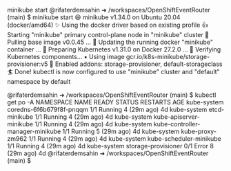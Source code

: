 minikube start
@rifaterdemsahin ➜ /workspaces/OpenShiftEventRouter (main) $ minikube start
😄  minikube v1.34.0 on Ubuntu 20.04 (docker/amd64)
✨  Using the docker driver based on existing profile
👍  Starting "minikube" primary control-plane node in "minikube" cluster
🚜  Pulling base image v0.0.45 ...
🏃  Updating the running docker "minikube" container ...
🐳  Preparing Kubernetes v1.31.0 on Docker 27.2.0 ...
🔎  Verifying Kubernetes components...
    ▪ Using image gcr.io/k8s-minikube/storage-provisioner:v5
🌟  Enabled addons: storage-provisioner, default-storageclass
🏄  Done! kubectl is now configured to use "minikube" cluster and "default" namespace by default

@rifaterdemsahin ➜ /workspaces/OpenShiftEventRouter (main) $ kubectl get po -A
NAMESPACE     NAME                               READY   STATUS    RESTARTS      AGE
kube-system   coredns-6f6b679f8f-pnqqm           1/1     Running   4 (29m ago)   4d
kube-system   etcd-minikube                      1/1     Running   4 (29m ago)   4d
kube-system   kube-apiserver-minikube            1/1     Running   4 (29m ago)   4d
kube-system   kube-controller-manager-minikube   1/1     Running   5 (29m ago)   4d
kube-system   kube-proxy-zm962                   1/1     Running   4 (29m ago)   4d
kube-system   kube-scheduler-minikube            1/1     Running   4 (29m ago)   4d
kube-system   storage-provisioner                0/1     Error     8 (29m ago)   4d
@rifaterdemsahin ➜ /workspaces/OpenShiftEventRouter (main) $ 

